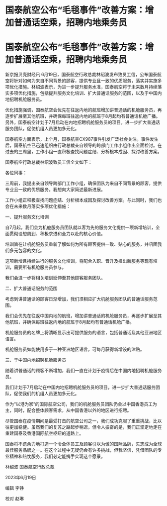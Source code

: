 # 国泰航空公布“毛毯事件”改善方案：增加普通话空乘，招聘内地乘务员

# 国泰航空公布“毛毯事件”改善方案：增加普通话空乘，招聘内地乘务员

新京报贝壳财经讯
6月19日，国泰航空行政总裁林绍波发布致员工信，公布国泰航空将针对如何为来自不同背景的顾客，提供专业且一致的优质服务，落实并实施多项优化措施。林绍波表示，为进一步提升服务水准，国泰航空将于未来数月持续落实多项优化措施，包括提升服务文化培训、扩大普通话服务的范围，以及于中国内地招聘机舱服务员。

优化措施强调，国泰航空会优先在往返内地的航班增加讲普通话的机舱服务员，再逐步扩展至其他航班，并确保每班往返内地的航班于8月起均有普通话机舱广播。另外，国泰航空计划于7月启动在内地招聘机舱服务员的项目，进一步扩大普通话服务团队，促使机组人员更加多元化。

国泰航空方面表示，上个月，国泰航空CX987事件引发广泛社会关注。事件发生后，国泰航空已迅速组织由行政总裁亲自领导的跨部门工作小组作出全面检讨。在过去的三周里，工作小组一直积极查找问题症结、分析根本成因、探讨改善方案。

国泰航空行政总裁林绍波致员工信全文如下：

各位同事：

三周前，我提出亲自领导跨部门工作小组，确保团队为来自不同背景的顾客，提供专业且一致的优质服务。我想向大家简述最新进展。

工作小组正积极查找问题症结、分析根本成因及探讨改善方案。与此同时，我们也会在未来数月落实多项优化措施：

一、提升服务文化培训

自7月起，我们会为机舱服务员团队就以客为先的服务文化提供一项新增培训，全面贯彻设想周到、积极求进和全力以赴的核心价值。

培训旨在让机舱服务员重新了解如何为所有顾客提供一致、贴心的服务，并巩固我们多元包容的文化。

这项新增且持续进行的服务文化培训，将配合入职、晋升及推出新服务等现有培训，需要所有机舱服务员参与。

我们会进一步将相关培训延伸至其他顾客服务团队。

二、扩大普通话服务的范围

考虑到讲普通话的顾客日渐增加，我们须相应扩大机舱服务团队的普通话服务范围。

我们会优先在往返中国内地的航班，增加讲普通话的机舱服务员，再逐步扩展至其他航班，并确保每班往返内地的航班于8月起均有普通话机舱广播。

机舱服务员的名牌上将清晰显示出可提供服务的语言，包括普通话及其他亚洲地区语言。

机舱服务员如能使用多于一种亚洲地区语言，可每月获得新增设的津贴。

三、于中国内地招聘机舱服务员

随着讲普通话的顾客不断增加，我们一直在计划于疫情后在中国内地招聘机舱服务员。

我们计划于7月启动在中国内地招聘机舱服务员的项目，进一步扩大普通话服务团队，促使我们的机组人员更加多元化。

作为“以港为家”的国际航空公司，我们的机舱服务员团队仍会以中国香港员工为主，同时，配合整体顾客需求，从中国香港以外的地区进行招聘。

尽管国泰在疫情期间是最受打击的航空公司之一，我们成功克服了重重挑战，比以往更加稳健。虽然我们的复苏之路起步稍迟，但令人振奋的是，我们正坚定地走在重建国泰及香港国际航空枢纽的道路上。

国泰将不遗余力地打造一个令全体员工及顾客引以为傲的国际品牌，矢志成为全球最佳服务品牌之一。在这个过程中无疑仍会有许多挑战，但我坚信，凭借团队的专业精神和热忱服务，我们必定能携手实现这个愿景。

林绍波 国泰航空行政总裁

2023年6月19日

编辑 李铮

校对 赵琳

